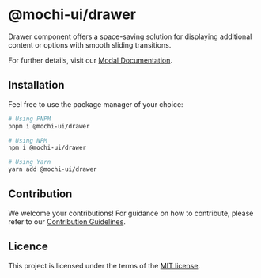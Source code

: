 # @mochi-ui/drawer

Drawer component offers a space-saving solution for displaying additional
content or options with smooth sliding transitions.

For further details, visit our
[Modal Documentation](https://ds.mochiui.com/?path=/docs/overlay-drawer--docs).

## Installation

Feel free to use the package manager of your choice:

```sh
# Using PNPM
pnpm i @mochi-ui/drawer

# Using NPM
npm i @mochi-ui/drawer

# Using Yarn
yarn add @mochi-ui/drawer
```

## Contribution

We welcome your contributions! For guidance on how to contribute, please refer
to our [Contribution Guidelines](/CONTRIBUTING.md).

## Licence

This project is licensed under the terms of the
[MIT license](https://choosealicense.com/licenses/mit/).
